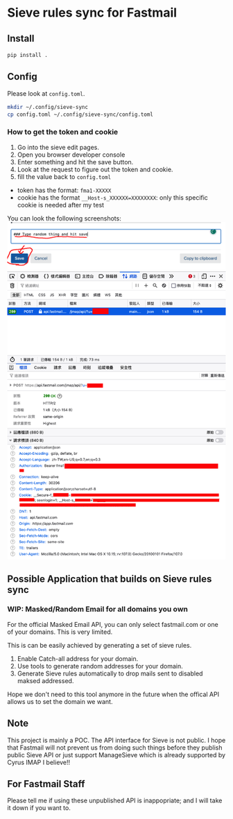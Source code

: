# Sieve rules sync for Fastmail

## Install
```bash
pip install .
```
## Config
Please look at `config.toml`.

```bash
mkdir ~/.config/sieve-sync
cp config.toml ~/.config/sieve-sync/config.toml
```

### How to get the token and cookie
1. Go into the sieve edit pages.
2. Open you browser developer console
3. Enter something and hit the save button.
4. Look at the request to figure out the token and cookie.
5. fill the value back to `config.toml`

- token has the format: `fma1-XXXXX`
- cookie has the format `__Host-s_XXXXXX=XXXXXXXX`: only this specific cookie is needed after my test

You can look the following screenshots:
![Edit Sieve to trigger request](./images/sieve_edit.png)
![Capture request](./images/sieve_request.png)


## Possible Application that builds on Sieve rules sync
### WIP: Masked/Random Email for all domains you own
For the official Masked Email API, you can only select fastmail.com or one of your domains. This is very limited.

This is can be easily achieved by generating a set of sieve rules.

1. Enable Catch-all address for your domain.
2. Use tools to generate random addresses for your domain.
3. Generate Sieve rules automatically to drop mails sent to disabled maksed addressed.

Hope we don't need to this tool anymore in the future when the offical API allows us to set the domain we want.

## Note
This project is mainly a POC.
The API interface for Sieve is not public.
I hope that Fastmail will not prevent us from doing such things before they publish public Sieve API or just support ManageSieve which is already supported by Cyrus IMAP I believe!!


## For Fastmail Staff
Please tell me if using these unpublished API is inappopriate; and I will take it down if you want to.

